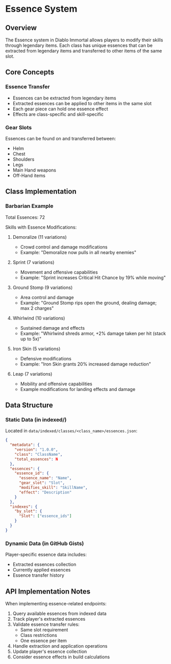 # Essence System

## Overview

The Essence system in Diablo Immortal allows players to modify their skills through legendary items. Each class has unique essences that can be extracted from legendary items and transferred to other items of the same slot.

## Core Concepts

### Essence Transfer

- Essences can be extracted from legendary items
- Extracted essences can be applied to other items in the same slot
- Each gear piece can hold one essence effect
- Effects are class-specific and skill-specific

### Gear Slots

Essences can be found on and transferred between:

- Helm
- Chest
- Shoulders
- Legs
- Main Hand weapons
- Off-Hand items

## Class Implementation

### Barbarian Example

Total Essences: 72

Skills with Essence Modifications:

1. Demoralize (11 variations)
   - Crowd control and damage modifications
   - Example: "Demoralize now pulls in all nearby enemies"

2. Sprint (7 variations)
   - Movement and offensive capabilities
   - Example: "Sprint increases Critical Hit Chance by 19% while moving"

3. Ground Stomp (9 variations)
   - Area control and damage
   - Example: "Ground Stomp rips open the ground, dealing damage; max 2 charges"

4. Whirlwind (10 variations)
   - Sustained damage and effects
   - Example: "Whirlwind shreds armor, +2% damage taken per hit (stack up to 5x)"

5. Iron Skin (5 variations)
   - Defensive modifications
   - Example: "Iron Skin grants 20% increased damage reduction"

6. Leap (7 variations)
   - Mobility and offensive capabilities
   - Example modifications for landing effects and damage

## Data Structure

### Static Data (in indexed/)

Located in `data/indexed/classes/<class_name>/essences.json`:

```json
{
  "metadata": {
    "version": "1.0.0",
    "class": "ClassName",
    "total_essences": N
  },
  "essences": {
    "essence_id": {
      "essence_name": "Name",
      "gear_slot": "Slot",
      "modifies_skill": "SkillName",
      "effect": "Description"
    }
  },
  "indexes": {
    "by_slot": {
      "Slot": ["essence_ids"]
    }
  }
}
```

### Dynamic Data (in GitHub Gists)

Player-specific essence data includes:

- Extracted essences collection
- Currently applied essences
- Essence transfer history

## API Implementation Notes

When implementing essence-related endpoints:

1. Query available essences from indexed data
2. Track player's extracted essences
3. Validate essence transfer rules:
   - Same slot requirement
   - Class restrictions
   - One essence per item
4. Handle extraction and application operations
5. Update player's essence collection
6. Consider essence effects in build calculations
